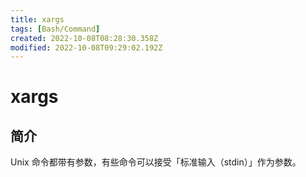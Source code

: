 ```yaml
---
title: xargs
tags: [Bash/Command]
created: 2022-10-08T08:28:30.358Z
modified: 2022-10-08T09:29:02.192Z
---
```


# xargs

## 简介

Unix 命令都带有参数，有些命令可以接受「标准输入（stdin）」作为参数。




